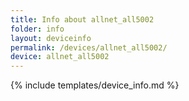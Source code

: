 ```yaml
---
title: Info about allnet_all5002
folder: info
layout: deviceinfo
permalink: /devices/allnet_all5002/
device: allnet_all5002
---
```

{% include templates/device_info.md %}
